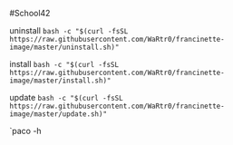 #School42 

uninstall
`bash -c "$(curl -fsSL https://raw.githubusercontent.com/WaRtr0/francinette-image/master/uninstall.sh)"`

install
`bash -c "$(curl -fsSL https://raw.githubusercontent.com/WaRtr0/francinette-image/master/install.sh)"`

update
`bash -c "$(curl -fsSL https://raw.githubusercontent.com/WaRtr0/francinette-image/master/update.sh)"`

`paco -h